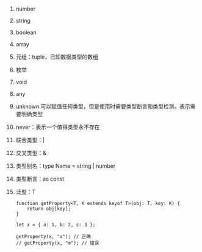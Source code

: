1. number
2. string
3. boolean
4. array
5. 元组：tuple，已知数据类型的数组
6. 枚举
7. void
8. any
9. unknown:可以赋值任何类型，但是使用时需要类型断言和类型检测。表示需要明确类型
10. never：表示一个值得类型永不存在
11. 联合类型：|
12. 交叉类型：&
13. 类型别名：type Name = string | number
14. 类型断言：as const
15. 泛型：T

    ```
    function getProperty<T, K extends keyof T>(obj: T, key: K) {
        return obj[key];
    }

    let x = { a: 1, b: 2, c: 3 };

    getProperty(x, "a"); // 正确
    // getProperty(x, "m"); // 错误
    ```

```

```
